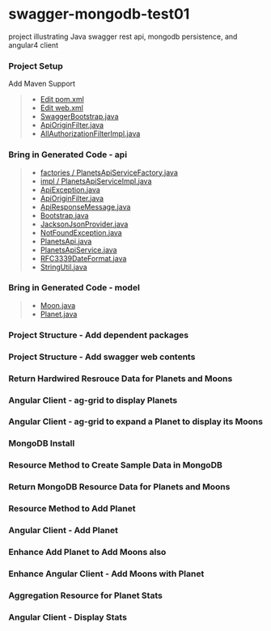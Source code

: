 # swagger-mongodb-test01

project illustrating Java swagger rest api, mongodb persistence, and angular4 client

### Project Setup

Add Maven Support

> * [Edit pom.xml]()
> * [Edit web.xml]()
> * [SwaggerBootstrap.java]()
> * [ApiOriginFilter.java]()
> * [AllAuthorizationFilterImpl.java]()

### Bring in Generated Code - api

> * [factories / PlanetsApiServiceFactory.java]()
> * [impl / PlanetsApiServiceImpl.java]()
> * [ApiException.java]()
> * [ApiOriginFilter.java]()
> * [ApiResponseMessage.java]()
> * [Bootstrap.java]()
> * [JacksonJsonProvider.java]()
> * [NotFoundException.java]()
> * [PlanetsApi.java]()
> * [PlanetsApiService.java]()
> * [RFC3339DateFormat.java]()
> * [StringUtil.java]()

### Bring in Generated Code - model

> * [Moon.java]()
> * [Planet.java]()

### Project Structure - Add dependent packages

### Project Structure - Add swagger web contents

### Return Hardwired Resrouce Data for Planets and Moons

### Angular Client - ag-grid to display Planets

### Angular Client - ag-grid to expand a Planet to display its Moons

### MongoDB Install

### Resource Method to Create Sample Data in MongoDB

### Return MongoDB Resource Data for Planets and Moons

### Resource Method to Add Planet

### Angular Client - Add Planet

### Enhance Add Planet to Add Moons also

### Enhance Angular Client - Add Moons with Planet

### Aggregation Resource for Planet Stats

### Angular Client - Display Stats
